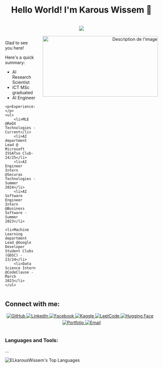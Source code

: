 <h1 align="center">Hello World! I'm Karous Wissem 👋</h1>     
<br/>     
<div align="center">  
  <img src="https://komarev.com/ghpvc/?username=ELkarousWissem&&style=flat-square" align="center" /> 
</div>   
<br/>   
<div align="right">
    <img src="https://github.com/ELkarousWissem/ELkarousWissem/assets/115191512/d39fd366-49d7-4a9a-a437-74ed8886e1e2" alt="Description de l'image" align="right" height="200" width="380" />
</div>

<!-- Main layout: Text on the left and Image on the right -->
<div style="display: flex; justify-content: space-between; align-items: flex-start;">

  <!-- Text on the left -->
  <div style="flex: 2; padding-right: 20px;">
    <p>Glad to see you here!</p>
    <p>Here's a quick summary:</p>
    <ul>
      <li>AI Research Scientist </li>
      <li>ICT MSc graduated </li>
      <li>AI Engineer</li>
    </ul>
    
    <p>Experience:</p>
    <ul>
        <li>MLE @ReDX Technologies - Current</li>
        <li>AI department Lead @ Microsoft ISSATso Club- 24/25</li>
        <li>AI Engineer Intern @Securas Technologies - Summer 2024</li>
        <li>AI Software Engineer Intern @Business Software - Summer 2023</li> 
        <li>Machine Learning department Lead @Google Developer Student Clubs (GDSC) - 23/24</li>
        <li>Data Science Intern @CodeClause - March 2023</li>
    </ul>
  </div>

</div>

## Connect with me:
<div align="center">
  <a href="https://github.com/ELkarousWissem" target="_blank">
    <img src="https://img.shields.io/badge/github-%2324292e.svg?&style=for-the-badge&logo=github&logoColor=white" alt="GitHub" style="margin-bottom: 5px;" />
  </a>
  <a href="https://linkedin.com/in/karous-wissem-32b4b6225" target="_blank">
    <img src="https://img.shields.io/badge/linkedin-%231E77B5.svg?&style=for-the-badge&logo=linkedin&logoColor=white" alt="LinkedIn" style="margin-bottom: 5px;" />
  </a>
  <a href="https://www.facebook.com/karouswissem" target="_blank">
    <img src="https://img.shields.io/badge/facebook-%232E87FB.svg?&style=for-the-badge&logo=facebook&logoColor=white" alt="Facebook" style="margin-bottom: 5px;" />
  </a>
  <a href="https://www.kaggle.com/ELkarousWissem" target="_blank">
    <img src="https://img.shields.io/badge/kaggle-%2344BAE8.svg?&style=for-the-badge&logo=kaggle&logoColor=white" alt="Kaggle" style="margin-bottom: 5px;" />
  </a>
  <a href="https://leetcode.com/ELkarousWissem/" target="_blank">
    <img src="https://img.shields.io/badge/-LeetCode-FFA116?style=for-the-badge&logo=LeetCode&logoColor=black" alt="LeetCode" style="margin-bottom: 5px;" />
  </a>
  <a href="https://huggingface.co/ELkarousWissem" target="_blank">
    <img src="https://img.shields.io/badge/-Hugging%20Face-f9e03b?style=for-the-badge&logo=hugging-face&logoColor=black" alt="Hugging Face" style="margin-right: 10px;" />
  </a>
  <a href="https://ELkarousWissem.github.io/Wissem.Karous-Portfolio/" target="_blank">
    <img src="https://img.shields.io/badge/Portfolio-%23000000.svg?&style=for-the-badge&logo=About.me&logoColor=white" alt="Portfolio" />
  </a>
  <a href="mailto:karouswissem@gmail.com" target="_blank">
    <img src="https://img.shields.io/badge/Email-%23000000.svg?&style=for-the-badge&logo=gmail&logoColor=white" alt="Email" />
  </a>
</div>  

<br/> 

<h3 align="left">Languages and Tools:</h3>
<p align="left"> 
  <!-- Keep all your tech stack logos as before -->
  ...
</p>

![ELkarousWissem's Top Languages](https://github-readme-stats.vercel.app/api/top-langs/?username=ELkarousWissem&theme=default&show_icons=true&hide_border=true&layout=compact)
<br/>  
